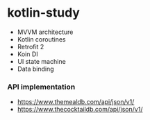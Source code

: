 # kotlin-study

- MVVM architecture
- Kotlin coroutines
- Retrofit 2
- Koin DI 
- UI state machine 
- Data binding 

### API implementation 
- https://www.themealdb.com/api/json/v1/
- https://www.thecocktaildb.com/api/json/v1/
